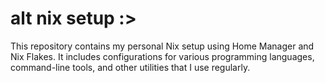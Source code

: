 # alt nix setup :>

This repository contains my personal Nix setup using Home Manager and Nix Flakes. It includes configurations for various programming languages, command-line tools, and other utilities that I use regularly.